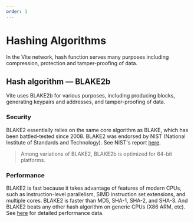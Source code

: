 ```yaml
---
order: 1
---
```


# Hashing Algorithms

In the Vite network, hash function serves many purposes including compression, protection and tamper-proofing of data.

## Hash algorithm — BLAKE2b

Vite uses BLAKE2b for various purposes, including producing blocks, generating keypairs and addresses, and tamper-proofing of data.

### Security

BLAKE2 essentially relies on the same core algorithm as BLAKE, which has been battled-tested since 2008. BLAKE2 was endorsed by NIST (National Institute of Standards and Technology). See NIST's report [here](https://nvlpubs.nist.gov/nistpubs/ir/2012/NIST.IR.7896.pdf).

> Among variations of BLAKE2, BLAKE2b is optimized for 64-bit platforms.

### Performance

BLAKE2 is fast because it takes advantage of features of modern CPUs, such as instruction-level parallelism, SIMD instruction set extensions, and multiple cores. BLAKE2 is faster than MD5, SHA-1, SHA-2, and SHA-3. And BLAKE2 beats any other hash algorithm on generic CPUs (X86 ARM, etc). See [here](http://bench.cr.yp.to/results-sha3.html) for detailed performance data.
